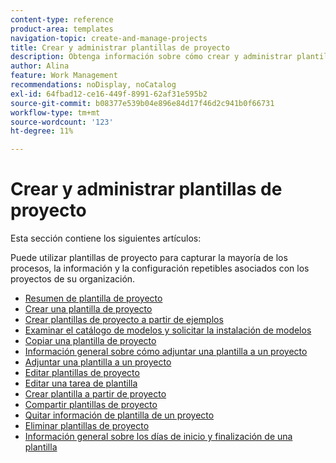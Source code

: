 ```yaml
---
content-type: reference
product-area: templates
navigation-topic: create-and-manage-projects
title: Crear y administrar plantillas de proyecto
description: Obtenga información sobre cómo crear y administrar plantillas de proyecto en los siguientes artículos.
author: Alina
feature: Work Management
recommendations: noDisplay, noCatalog
exl-id: 64fbad12-ce16-449f-8991-62af31e595b2
source-git-commit: b08377e539b04e896e84d17f46d2c941b0f66731
workflow-type: tm+mt
source-wordcount: '123'
ht-degree: 11%

---
```


# Crear y administrar plantillas de proyecto

Esta sección contiene los siguientes artículos:

Puede utilizar plantillas de proyecto para capturar la mayoría de los procesos, la información y la configuración repetibles asociados con los proyectos de su organización.

* [Resumen de plantilla de proyecto](../../../manage-work/projects/create-and-manage-templates/project-template-overview.md)
* [Crear una plantilla de proyecto](../../../manage-work/projects/create-and-manage-templates/create-template.md)
* [Crear plantillas de proyecto a partir de ejemplos](../../../manage-work/projects/create-and-manage-templates/create-templates-from-examples.md)
* [Examinar el catálogo de modelos y solicitar la instalación de modelos](../../../administration-and-setup/blueprints/browse-catalog.md)
* [Copiar una plantilla de proyecto](../../../manage-work/projects/create-and-manage-templates/copy-template.md)
* [Información general sobre cómo adjuntar una plantilla a un proyecto](../../../manage-work/projects/create-and-manage-templates/attach-template-to-project-overview.md)
* [Adjuntar una plantilla a un proyecto](../../../manage-work/projects/create-and-manage-templates/attach-template-to-project.md)
* [Editar plantillas de proyecto](../../../manage-work/projects/create-and-manage-templates/edit-templates.md)
* [Editar una tarea de plantilla](../../../manage-work/projects/create-and-manage-templates/edit-template-task.md)
* [Crear plantilla a partir de proyecto](../../../manage-work/projects/create-and-manage-templates/create-template-from-project.md)
* [Compartir plantillas de proyecto](../../../manage-work/projects/create-and-manage-templates/share-project-template.md)
* [Quitar información de plantilla de un proyecto](../../../manage-work/projects/create-and-manage-templates/remove-template-from-project.md)
* [Eliminar plantillas de proyecto](../../../manage-work/projects/create-and-manage-templates/delete-templates.md)
* [Información general sobre los días de inicio y finalización de una plantilla](../../../manage-work/projects/create-and-manage-templates/overview-of-start-completion-day-on-template.md)
